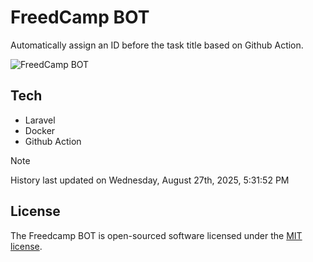 # FreedCamp BOT

Automatically assign an ID before the task title based on Github Action.

![FreedCamp BOT](https://repository-images.githubusercontent.com/737932867/7d34798b-2680-471c-b089-a78a718d3d6a)

## Tech

- Laravel
- Docker
- Github Action

> [!NOTE]  
> History last updated on Wednesday, August 27th, 2025, 5:31:52 PM

## License

The Freedcamp BOT is open-sourced software licensed under the [MIT license](https://opensource.org/licenses/MIT).

